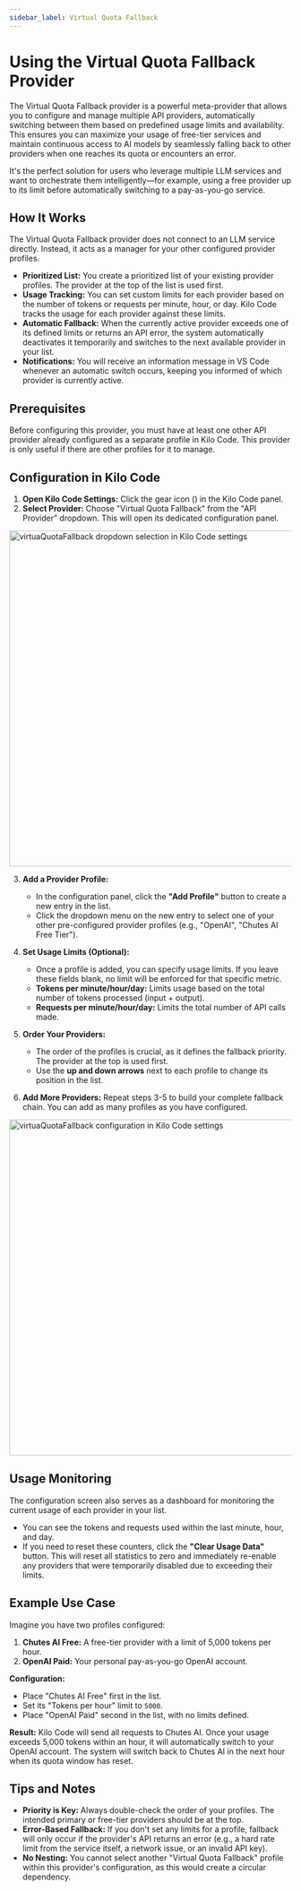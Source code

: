 ```yaml
---
sidebar_label: Virtual Quota Fallback
---
```


# Using the Virtual Quota Fallback Provider

The Virtual Quota Fallback provider is a powerful meta-provider that allows you to configure and manage multiple API providers, automatically switching between them based on predefined usage limits and availability. This ensures you can maximize your usage of free-tier services and maintain continuous access to AI models by seamlessly falling back to other providers when one reaches its quota or encounters an error.

It's the perfect solution for users who leverage multiple LLM services and want to orchestrate them intelligently—for example, using a free provider up to its limit before automatically switching to a pay-as-you-go service.

## How It Works

The Virtual Quota Fallback provider does not connect to an LLM service directly. Instead, it acts as a manager for your other configured provider profiles.

- **Prioritized List:** You create a prioritized list of your existing provider profiles. The provider at the top of the list is used first.
- **Usage Tracking:** You can set custom limits for each provider based on the number of tokens or requests per minute, hour, or day. Kilo Code tracks the usage for each provider against these limits.
- **Automatic Fallback:** When the currently active provider exceeds one of its defined limits or returns an API error, the system automatically deactivates it temporarily and switches to the next available provider in your list.
- **Notifications:** You will receive an information message in VS Code whenever an automatic switch occurs, keeping you informed of which provider is currently active.

## Prerequisites

Before configuring this provider, you must have at least one other API provider already configured as a separate profile in Kilo Code. This provider is only useful if there are other profiles for it to manage.

## Configuration in Kilo Code

1.  **Open Kilo Code Settings:** Click the gear icon (<Codicon name="gear" />) in the Kilo Code panel.
2.  **Select Provider:** Choose "Virtual Quota Fallback" from the "API Provider" dropdown. This will open its dedicated configuration panel.

<img src="/docs/img/providers/virtualQuotaSelectDropdown.png" alt="virtuaQuotaFallback dropdown selection in Kilo Code settings" width="600" />

3.  **Add a Provider Profile:**

    - In the configuration panel, click the **"Add Profile"** button to create a new entry in the list.
    - Click the dropdown menu on the new entry to select one of your other pre-configured provider profiles (e.g., "OpenAI", "Chutes AI Free Tier").

4.  **Set Usage Limits (Optional):**

    - Once a profile is added, you can specify usage limits. If you leave these fields blank, no limit will be enforced for that specific metric.
    - **Tokens per minute/hour/day:** Limits usage based on the total number of tokens processed (input + output).
    - **Requests per minute/hour/day:** Limits the total number of API calls made.

5.  **Order Your Providers:**

    - The order of the profiles is crucial, as it defines the fallback priority. The provider at the top is used first.
    - Use the **up and down arrows** next to each profile to change its position in the list.

6.  **Add More Providers:** Repeat steps 3-5 to build your complete fallback chain. You can add as many profiles as you have configured.

<img src="/docs/img/providers/virtualQuotaFullConfig.png" alt="virtuaQuotaFallback configuration in Kilo Code settings" width="600" />

## Usage Monitoring

The configuration screen also serves as a dashboard for monitoring the current usage of each provider in your list.

- You can see the tokens and requests used within the last minute, hour, and day.
- If you need to reset these counters, click the **"Clear Usage Data"** button. This will reset all statistics to zero and immediately re-enable any providers that were temporarily disabled due to exceeding their limits.

## Example Use Case

Imagine you have two profiles configured:

1.  **Chutes AI Free:** A free-tier provider with a limit of 5,000 tokens per hour.
2.  **OpenAI Paid:** Your personal pay-as-you-go OpenAI account.

**Configuration:**

- Place "Chutes AI Free" first in the list.
- Set its "Tokens per hour" limit to `5000`.
- Place "OpenAI Paid" second in the list, with no limits defined.

**Result:**
Kilo Code will send all requests to Chutes AI. Once your usage exceeds 5,000 tokens within an hour, it will automatically switch to your OpenAI account. The system will switch back to Chutes AI in the next hour when its quota window has reset.

## Tips and Notes

- **Priority is Key:** Always double-check the order of your profiles. The intended primary or free-tier providers should be at the top.
- **Error-Based Fallback:** If you don't set any limits for a profile, fallback will only occur if the provider's API returns an error (e.g., a hard rate limit from the service itself, a network issue, or an invalid API key).
- **No Nesting:** You cannot select another "Virtual Quota Fallback" profile within this provider's configuration, as this would create a circular dependency.
